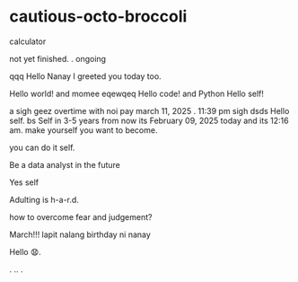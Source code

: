 # cautious-octo-broccoli
calculator 


not yet finished. .
ongoing

qqq
Hello Nanay I greeted you today too.

Hello world! and momee
eqewqeq
Hello code! and Python
Hello self!
 

a sigh geez
overtime with noi pay march 11, 2025 . 11:39 pm sigh
dsds
Hello self.
bs
Self in 3-5 years from now its February 09, 2025 today and its 12:16 am. make yourself you want to become.

you can do it self.

Be a data analyst in the future

Yes self

Adulting is h-a-r.d.

how to overcome fear and judgement?


March!!! lapit nalang birthday ni nanay

Hello 😧.


. .. .
<!-- This will be a calculator not yet finish and its ongoing. 


Ongoing calculator program

octo octo

hello

hellooo

Feb 19, 2025 health link, city hall, baranggay hall at 1 pm police station
.

go forward 
